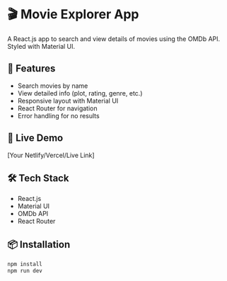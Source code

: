 # 🎬 Movie Explorer App

A React.js app to search and view details of movies using the OMDb API. Styled with Material UI.

## 🚀 Features
- Search movies by name
- View detailed info (plot, rating, genre, etc.)
- Responsive layout with Material UI
- React Router for navigation
- Error handling for no results

## 🔗 Live Demo
[Your Netlify/Vercel/Live Link]

## 🛠️ Tech Stack
- React.js
- Material UI
- OMDb API
- React Router

## 📦 Installation
```bash
npm install
npm run dev

